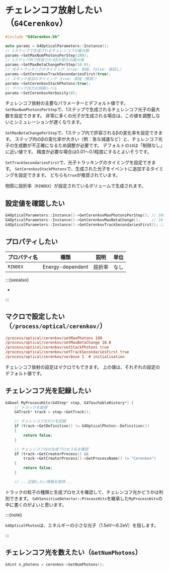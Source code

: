 # チェレンコフ放射したい（`G4Cerenkov`）

```cpp
#include "G4Cerenkov.hh"

auto params = G4OpticalParameters::Instance();
// 1ステップで生成されるチェレンコフの最大数
params->SetMaxNumPhotonsPerStep(100);
// 1ステップ内で許容されるβの変化の最大値
params->SetMaxBetaChangePerStep(10.0);
// 光子トラッキングのタイミング（true: 即座、false: 後回し）
params->SetCerenkovTrackSecondariesFirst(true);
// スタック追加のタイミング（true: 即座（推奨））
params->SetCerenkovStackPhotons(true);
// デバッグ出力の詳細レベル
params->SetCerenkovVerbosity(0);
```

チェレンコフ放射の主要なパラメーターとデフォルト値です。
`SetMaxNumPhotonsPerStep`で、1ステップで生成されるチェレンコフ光子の最大数を設定できます。
非常に多くの光子が生成される場合は、この値を調整しないとシミュレーションが遅くなります。

`SetMaxBetaChangePerStep`で、1ステップ内で許容されるβの変化率を設定できます。
ステップ内のβの変化率が大きい（例：急な減速など）と、チェレンコフ光子の生成数が不正確になるため調整が必要です。
デフォルトの`10`は「制限なし」に近い値です。
精度が必要な場合は0.01〜0.1程度にするとよいそうです。

`SetTrackSecondariesFirst`で、光子トラッキングのタイミングを設定できます。
`SetCerenkovStackPhotons`で、生成された光子をイベントに追加するタイミングを設定できます。
どちらも`true`が推奨されています。

物質に屈折率（``RINDEX``）が設定されているボリュームで生成されます。

## 設定値を確認したい

```cpp
G4OpticalParameters::Instance()->GetCerenkovMaxPhotonsPerStep(); // 100
G4OpticalParameters::Instance()->GetCerenkovMaxBetaChange();     // 10.0
G4OpticalParameters::Instance()->GetCerenkovTrackSecondariesFirst(); // true
```

## プロパティしたい

| プロパティ名 | 種類 | 説明 | 単位 |
|---|---|---|---|
| ``RINDEX`` | Energy-dependent | 屈折率 | なし |

:::{seealso}

- [](./geant4-material-propertiestable.md)

:::

## マクロで設定したい（``/process/optical/cerenkov/``）

```cfg
/process/optical/cerenkov/setMaxPhotons 100
/process/optical/cerenkov/setMaxBetaChange 10.0
/process/optical/cerenkov/setStackPhotons true
/process/optical/cerenkov/setTrackSecondariesFirst true
/process/optical/cerenkov/verbose 1  # initialisation
```

チェレンコフ放射の設定はマクロでもできます。
上の値は、それぞれの設定のデフォルト値です。

## チェレンコフ光を記録したい

```cpp
G4bool MyProcessHits(G4Step* step, G4TouchableHistory*) {
    // トラックを取得
    G4Track* track = step->GetTrack();

    // チェレンコフ光だけを記録
    if (track->GetDefinition() != G4OpticalPhoton::Definition())
    {
        return false;
    }

    // チェレンコフ光の生成プロセス名を確認
    if (track->GetCreatorProcess() &&
        track->GetCreatorProcess()->GetProcessName() != "Cerenkov")
    {
        return false;
    }

    // ...記録したい情報を取得...
```

トラックの粒子の種類と生成プロセスを確認して、チェレンコフ光かどうかは判別できます。
`G4VSensitiveDetector::ProcessHits`を継承した`MyProcessHits`の中に書くのがよいと思います。

:::{note}

`G4OpticalPhoton`は、エネルギーの小さな光子（1.5eV〜6.2eV）を指します。

:::

## チェレンコフ光を数えたい（``GetNumPhotons``）

```cpp
G4int n_photons = cerenkov->GetNumPhotons();
```
